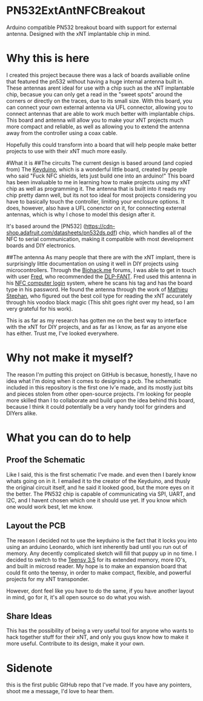 # PN532ExtAntNFCBreakout
Arduino compatible PN532 breakout board with support for external antenna. Designed with the xNT implantable chip in mind.
# Why this is here
I created this project because there was a lack of boards availiable online that featured the pn532 without having a huge internal antenna built in. These antennas arent ideal for use with a chip such as the xNT implantable chip, becasue you can only get a read in the "sweet spots" around the corners or directly on the traces, due to its small size. With this board, you can connect your own external antenna via UFL connector, allowing you to connect antennas that are able to work much better with implantable chips. This board and antenna will allow you to make your xNT projects much more compact and reliable, as well as allowing you to extend the antenna away from the controller using a coax cable.

Hopefully this could transform into a board that will help people make better projects to use with their xNT much more easily.

#What it is
##The circuits
The current design is based around (and copied from) The [Keyduino](https://github.com/CITCEuraRFID/KeyDuino), which is a wonderful little board, created by people who said "Fuck NFC shields, lets just build one into an arduino!" This board has been invaluable to me in learning how to make projects using my xNT chip as well as programming it. The antenna that is built into it reads my chip pretty damn well, but its not too ideal for most projects considering you have to basically touch the controller, limiting your enclosure options. It does, however, also have a UFL conenctor on it, for connecting external antennas, which is why I chose to model this design after it.

It's based around the [PN532] (https://cdn-shop.adafruit.com/datasheets/pn532ds.pdf) chip, which handles all of the NFC to serial communication, making it compatible with most development boards and DIY electronics.

##The antenna
As many people that there are with the xNT implant, there is surprisingly little documentation on using it well in DIY projects using microcontrollers. Through the [Biohack.me](http://forum.biohack.me/categories/all) forums, I was able to get in touch with user [Fred](http://forum.biohack.me/profile/15790/Fred), who recommended the [DLP-FANT](http://www.mouser.com/Search/Refine.aspx?Keyword=DLP-FANT). Fred used this antenna in his [NFC computer login](https://0xfred.wordpress.com/2015/11/26/nfc-login-2-0-finally-working/) system, where he scans his tag and has the board type in his password. He found the antenna through the work of [Mathieu Stephan](http://www.limpkin.fr/index.php?post/2014/10/07/Using-a-Standard-Coil-for-NFC-Tag-Implant-Reading), who figured out the best coil type for reading the xNT accurately through his voodoo black magic (This shit goes right over my head, so I am very grateful for his work). 

This is as far as my research has gotten me on the best way to interface with the xNT for DIY projects, and as far as I know, as far as anyone else has either. Trust me, I've looked everywhere.

# Why not make it myself?
The reason I'm putting this project on GitHub is becasue, honestly, I have no idea what I'm doing when it comes to designing a pcb. The schematic included in this repository is the first one Iv'e made, and its mostly just bits and pieces stolen from other open-source projects. I'm looking for people more skilled than I to collaborate and build upon the idea behind this board, because I think it could potentially be a very handy tool for grinders and DIYers alike.

# What you can do to help

## Proof the Schematic
Like I said, this is the first schematic I've made. and even then I barely know whats going on in it. I emailed it to the creator of the Keyduino, and thusly the original circuit itself, and he said it looked good, but the more eyes on it the better. The PN532 chip is capable of communicating via SPI, UART, and I2C, and I havent chosen which one it should use yet. If you know which one would work best, let me know.

## Layout the PCB
The reason I decided not to use the keyduino is the fact that it locks you into using an arduino Leonardo, which isnt inherently bad until you run out of memory. Any decently complicated sketch will fill that puppy up in no time. I decided to switch to the [Teensy 3.5](https://www.pjrc.com/store/teensy35.html) for its extended memory, more IO's, and built in microsd reader. My hope is to make an expansion board that could fit onto the teensy, in order to make compact, flexible, and powerful projects for my xNT transponder. 

However, dont feel like you have to do the same, if you have another layout in mind, go for it, it's all open source so do what you wish.

## Share Ideas
This has the possibility of being a very useful tool for anyone who wants to hack together stuff for their xNT, and only you guys know how to make it more useful. Contribute to its design, make it your own.

# Sidenote
this is the first public GitHub repo that I've made. If you have any pointers, shoot me a message, I'd love to hear them.
